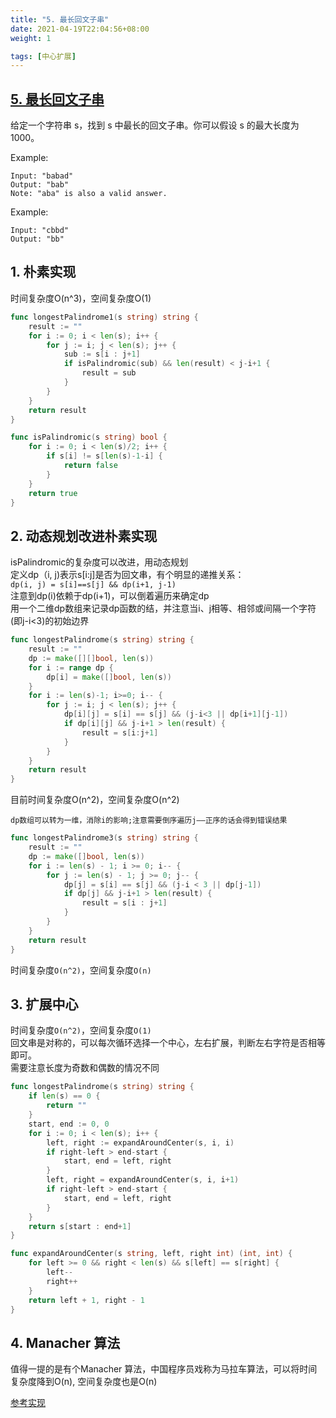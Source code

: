 ```yaml
---
title: "5. 最长回文子串"
date: 2021-04-19T22:04:56+08:00
weight: 1

tags: [中心扩展]
---
```


## [5. 最长回文子串](https://leetcode-cn.com/problems/longest-palindromic-substring)

给定一个字符串 s，找到 s 中最长的回文子串。你可以假设 s 的最大长度为 1000。

Example:

```
Input: "babad"
Output: "bab"
Note: "aba" is also a valid answer.
```

Example:

```
Input: "cbbd"
Output: "bb"
```

## 1. 朴素实现

时间复杂度O(n^3)，空间复杂度O(1)

```go
func longestPalindrome1(s string) string {
	result := ""
	for i := 0; i < len(s); i++ {
		for j := i; j < len(s); j++ {
			sub := s[i : j+1]
			if isPalindromic(sub) && len(result) < j-i+1 {
				result = sub
			}
		}
	}
	return result
}

func isPalindromic(s string) bool {
	for i := 0; i < len(s)/2; i++ {
		if s[i] != s[len(s)-1-i] {
			return false
		}
	}
	return true
}
```

## 2. 动态规划改进朴素实现

isPalindromic的复杂度可以改进，用动态规划  
定义dp（i, j)表示s[i:j]是否为回文串，有个明显的递推关系：  
`dp(i, j) = s[i]==s[j] && dp(i+1, j-1)`  
注意到dp(i)依赖于dp(i+1)，可以倒着遍历来确定dp  
用一个二维dp数组来记录dp函数的结，并注意当i、j相等、相邻或间隔一个字符(即j-i<3)的初始边界

```go
func longestPalindrome(s string) string {
	result := ""
	dp := make([][]bool, len(s))
	for i := range dp {
		dp[i] = make([]bool, len(s))
	}
	for i := len(s)-1; i>=0; i-- {
		for j := i; j < len(s); j++ {
			dp[i][j] = s[i] == s[j] && (j-i<3 || dp[i+1][j-1])
			if dp[i][j] && j-i+1 > len(result) {
				result = s[i:j+1]
			}
		}
	}
	return result
}
```

目前时间复杂度O(n^2)，空间复杂度O(n^2)

```
dp数组可以转为一维，消除i的影响;注意需要倒序遍历j——正序的话会得到错误结果
```

```go
func longestPalindrome3(s string) string {
	result := ""
	dp := make([]bool, len(s))
	for i := len(s) - 1; i >= 0; i-- {
		for j := len(s) - 1; j >= 0; j-- {
			dp[j] = s[i] == s[j] && (j-i < 3 || dp[j-1])
			if dp[j] && j-i+1 > len(result) {
				result = s[i : j+1]
			}
		}
	}
	return result
}
```

时间复杂度`O(n^2)`，空间复杂度`O(n)`

## 3. 扩展中心

时间复杂度`O(n^2)`，空间复杂度`O(1)`  
回文串是对称的，可以每次循环选择一个中心，左右扩展，判断左右字符是否相等即可。  
需要注意长度为奇数和偶数的情况不同

```go
func longestPalindrome(s string) string {
	if len(s) == 0 {
		return ""
	}
	start, end := 0, 0
	for i := 0; i < len(s); i++ {
		left, right := expandAroundCenter(s, i, i)
		if right-left > end-start {
			start, end = left, right
		}
		left, right = expandAroundCenter(s, i, i+1)
		if right-left > end-start {
			start, end = left, right
		}
	}
	return s[start : end+1]
}

func expandAroundCenter(s string, left, right int) (int, int) {
	for left >= 0 && right < len(s) && s[left] == s[right] {
		left--
		right++
	}
	return left + 1, right - 1
}
```

## 4. Manacher 算法

值得一提的是有个Manacher 算法，中国程序员戏称为马拉车算法，可以将时间复杂度降到O(n), 空间复杂度也是O(n)

[参考实现](imp.go)
